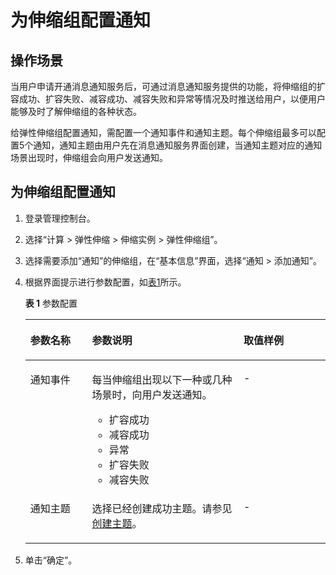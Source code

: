 # 为伸缩组配置通知<a name="zh-cn_topic_0042018394"></a>

## 操作场景<a name="section2495449014355"></a>

当用户申请开通消息通知服务后，可通过消息通知服务提供的功能，将伸缩组的扩容成功、扩容失败、减容成功、减容失败和异常等情况及时推送给用户，以便用户能够及时了解伸缩组的各种状态。

给弹性伸缩组配置通知，需配置一个通知事件和通知主题。每个伸缩组最多可以配置5个通知，通知主题由用户先在消息通知服务界面创建，当通知主题对应的通知场景出现时，伸缩组会向用户发送通知。

## 为伸缩组配置通知<a name="section31127514203411"></a>

1.  登录管理控制台。

1.  选择“计算 \> 弹性伸缩 \> 伸缩实例 \> 弹性伸缩组”。
2.  选择需要添加“通知”的伸缩组，在“基本信息”界面，选择“通知 \> 添加通知”。
3.  根据界面提示进行参数配置，如[表1](#table1555799715170)所示。

    **表 1**  参数配置

    <a name="table1555799715170"></a>
    <table><thead align="left"><tr id="row2195149015170"><th class="cellrowborder" valign="top" width="20.549999999999997%" id="mcps1.2.4.1.1"><p id="p3072711415170"><a name="p3072711415170"></a><a name="p3072711415170"></a>参数名称</p>
    </th>
    <th class="cellrowborder" valign="top" width="50.480000000000004%" id="mcps1.2.4.1.2"><p id="p586832915170"><a name="p586832915170"></a><a name="p586832915170"></a>参数说明</p>
    </th>
    <th class="cellrowborder" valign="top" width="28.970000000000002%" id="mcps1.2.4.1.3"><p id="p557263615170"><a name="p557263615170"></a><a name="p557263615170"></a>取值样例</p>
    </th>
    </tr>
    </thead>
    <tbody><tr id="row1139387815170"><td class="cellrowborder" valign="top" width="20.549999999999997%" headers="mcps1.2.4.1.1 "><p id="p5048890315170"><a name="p5048890315170"></a><a name="p5048890315170"></a>通知事件</p>
    </td>
    <td class="cellrowborder" valign="top" width="50.480000000000004%" headers="mcps1.2.4.1.2 "><p id="p39786937152022"><a name="p39786937152022"></a><a name="p39786937152022"></a>每当伸缩组出现以下一种或几种场景时，向用户发送通知。</p>
    <a name="ul445555315186"></a><a name="ul445555315186"></a><ul id="ul445555315186"><li>扩容成功</li><li>减容成功</li><li>异常</li><li>扩容失败</li><li>减容失败</li></ul>
    </td>
    <td class="cellrowborder" valign="top" width="28.970000000000002%" headers="mcps1.2.4.1.3 "><p id="p834563215170"><a name="p834563215170"></a><a name="p834563215170"></a>-</p>
    </td>
    </tr>
    <tr id="row8769185715910"><td class="cellrowborder" valign="top" width="20.549999999999997%" headers="mcps1.2.4.1.1 "><p id="p877012571491"><a name="p877012571491"></a><a name="p877012571491"></a>通知主题</p>
    </td>
    <td class="cellrowborder" valign="top" width="50.480000000000004%" headers="mcps1.2.4.1.2 "><p id="p18770195715913"><a name="p18770195715913"></a><a name="p18770195715913"></a>选择已经创建成功主题。请参见<a href="https://support.huaweicloud.com/usermanual-smn/zh-cn_topic_0043961401.html" target="_blank" rel="noopener noreferrer">创建主题</a>。</p>
    </td>
    <td class="cellrowborder" valign="top" width="28.970000000000002%" headers="mcps1.2.4.1.3 "><p id="p6770135719912"><a name="p6770135719912"></a><a name="p6770135719912"></a>-</p>
    </td>
    </tr>
    </tbody>
    </table>

4.  单击“确定”。


